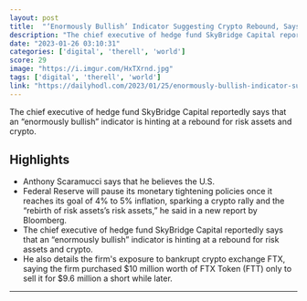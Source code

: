 ```yaml
---
layout: post
title:  "‘Enormously Bullish’ Indicator Suggesting Crypto Rebound, Says SkyBridge Capital CEO Anthony Scaramucci"
description: "The chief executive of hedge fund SkyBridge Capital reportedly says that an “enormously bullish” indicator is hinting at a rebound for risk assets and crypto."
date: "2023-01-26 03:10:31"
categories: ['digital', 'therell', 'world']
score: 29
image: "https://i.imgur.com/HxTXrnd.jpg"
tags: ['digital', 'therell', 'world']
link: "https://dailyhodl.com/2023/01/25/enormously-bullish-indicator-suggesting-crypto-rebound-says-skybridge-capital-ceo-anthony-scaramucci/"
---
```


The chief executive of hedge fund SkyBridge Capital reportedly says that an “enormously bullish” indicator is hinting at a rebound for risk assets and crypto.

## Highlights

- Anthony Scaramucci says that he believes the U.S.
- Federal Reserve will pause its monetary tightening policies once it reaches its goal of 4% to 5% inflation, sparking a crypto rally and the “rebirth of risk assets’s risk assets,” he said in a new report by Bloomberg.
- The chief executive of hedge fund SkyBridge Capital reportedly says that an “enormously bullish” indicator is hinting at a rebound for risk assets and crypto.
- He also details the firm's exposure to bankrupt crypto exchange FTX, saying the firm purchased $10 million worth of FTX Token (FTT) only to sell it for $9.6 million a short while later.

---
